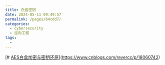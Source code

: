 ```yaml
---
title: 白盒密钥
date: 2024-05-11 09:49:57
permalink: /pages/64cdd7/
categories:
  - cybersecurity
  - 逆向工程
tags:
  - 
---
```


[# [AES白盒加密与密钥还原](https://www.cnblogs.com/revercc/p/18060742 "发布于 2024-03-08 12:34")](https://www.cnblogs.com/revercc/p/18060742)